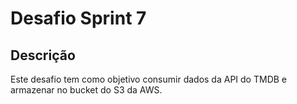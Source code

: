 # Desafio Sprint 7

## Descrição

Este desafio tem como objetivo consumir dados da API do TMDB e armazenar no bucket do S3 da AWS.

